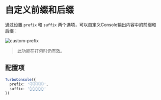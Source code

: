 # 自定义前缀和后缀

通过设置 `prefix` 和 `suffix` 两个选项，可以自定义Console输出内容中的前缀和后缀：

![custom-prefix](/features/prefix.png)

> 此功能在打包时仍有效。

## 配置项

```ts
TurboConsole({
  prefix: '👇👇👇👇👇',
  suffix: '👆👆👆👆👆'
})
```
